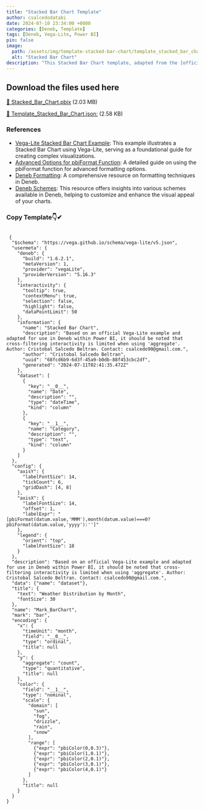 ```yaml
---
title: "Stacked Bar Chart Template"
author: csalcedodatabi
date: 2024-07-10 23:34:00 +0800
categories: [Deneb, Template]
tags: [Deneb, Vega-Lite, Power BI]
pin: false
image:
  path: /assets/img/template-stacked-bar-chart/template_stacked_bar_chart.PNG
  alt: "Stacked Bar Chart"
description: "This Stacked Bar Chart template, adapted from the [official Vega-Lite example](https://vega.github.io/vega-lite/examples/stacked_bar_weather.html) and has been adapted for Deneb in Power BI. Note that cross-filtering interactivity is not possible due to the use of the 'aggregate' function."
---
```



## Download the files used here

[🔽 Stacked_Bar_Chart.pbix](https://github.com/CSalcedoDataBI/PowerBI-Deneb/raw/main/Stacked_Bar_Chart/Files/Stacked_Bar_Chart.pbix) (2.03 MB)

[🔽 Template_Stacked_Bar_Chart.json:](https://github.com/CSalcedoDataBI/PowerBI-Deneb/blob/26fb15e8420d266b872aafb4c26dc2fd7023a6c0/Stacked_Bar_Chart/Files/template_stacked_bar_chart.json) (2.58 KB)

### References

- [Vega-Lite Stacked Bar Chart Example](https://vega.github.io/vega-lite/examples/stacked_bar_weather.html): This example illustrates a Stacked Bar Chart using Vega-Lite, serving as a foundational guide for creating complex visualizations.
- [Advanced Options for pbiFormat Function](https://csalcedodatabi.github.io/posts/pbiformat-function-advanced-options/): A detailed guide on using the pbiFormat function for advanced formatting options.
- [Deneb Formatting](https://deneb-viz.github.io/formatting): A comprehensive resource on formatting techniques in Deneb.
- [Deneb Schemes](https://deneb-viz.github.io/schemes): This resource offers insights into various schemes available in Deneb, helping to customize and enhance the visual appeal of your charts.

### Copy Template👇✔

<pre class="highlight"><code>
 {
  "$schema": "https://vega.github.io/schema/vega-lite/v5.json",
  "usermeta": {
    "deneb": {
      "build": "1.6.2.1",
      "metaVersion": 1,
      "provider": "vegaLite",
      "providerVersion": "5.16.3"
    },
    "interactivity": {
      "tooltip": true,
      "contextMenu": true,
      "selection": false,
      "highlight": false,
      "dataPointLimit": 50
    },
    "information": {
      "name": "Stacked Bar Chart",
      "description": "Based on an official Vega-Lite example and adapted for use in Deneb within Power BI, it should be noted that cross-filtering interactivity is limited when using 'aggregate'. Author: Cristobal Salcedo Beltran. Contact: csalcedo90@gmail.com.",
      "author": "Cristobal Salcedo Beltran",
      "uuid": "68fcd6b9-6d3f-45a9-b0db-88f453cbc2df",
      "generated": "2024-07-11T02:41:35.472Z"
    },
    "dataset": [
      {
        "key": "__0__",
        "name": "Date",
        "description": "",
        "type": "dateTime",
        "kind": "column"
      },
      {
        "key": "__1__",
        "name": "Category",
        "description": "",
        "type": "text",
        "kind": "column"
      }
    ]
  },
  "config": {
    "axisY": {
      "labelFontSize": 14,
      "tickCount": 6,
      "gridDash": [4, 8]
    },
    "axisX": {
      "labelFontSize": 14,
      "offset": 1,
      "labelExpr": "[pbiFormat(datum.value,'MMM'),month(datum.value)===0? pbiFormat(datum.value,'yyyy'):'']"
    },
    "legend": {
      "orient": "top",
      "labelFontSize": 18
    }
  },
  "description": "Based on an official Vega-Lite example and adapted for use in Deneb within Power BI, it should be noted that cross-filtering interactivity is limited when using 'aggregate'. Author: Cristobal Salcedo Beltran. Contact: csalcedo90@gmail.com.",
  "data": {"name": "dataset"},
  "title": {
    "text": "Weather Distribution by Month",
    "fontSize": 30
  },
  "name": "Mark_BarChart",
  "mark": "bar",
  "encoding": {
    "x": {
      "timeUnit": "month",
      "field": "__0__",
      "type": "ordinal",
      "title": null
    },
    "y": {
      "aggregate": "count",
      "type": "quantitative",
      "title": null
    },
    "color": {
      "field": "__1__",
      "type": "nominal",
      "scale": {
        "domain": [
          "sun",
          "fog",
          "drizzle",
          "rain",
          "snow"
        ],
        "range": [
          {"expr": "pbiColor(0,0.3)"},
          {"expr": "pbiColor(1,0.1)"},
          {"expr": "pbiColor(2,0.1)"},
          {"expr": "pbiColor(3,0.1)"},
          {"expr": "pbiColor(4,0.1)"}
        ]
      },
      "title": null
    }
  }
}
</code></pre>
